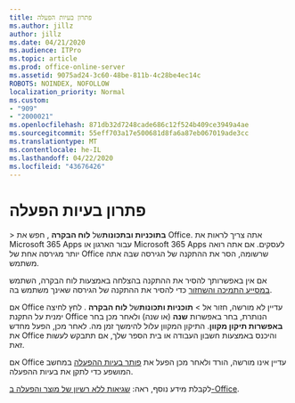 ```yaml
---
title: פתרון בעיות הפעלה
ms.author: jillz
author: jillz
ms.date: 04/21/2020
ms.audience: ITPro
ms.topic: article
ms.prod: office-online-server
ms.assetid: 9075ad24-3c60-48be-811b-4c28be4ec14c
ROBOTS: NOINDEX, NOFOLLOW
localization_priority: Normal
ms.custom:
- "909"
- "2000021"
ms.openlocfilehash: 871db32d7248cade686c12f524b409ce3949a4ae
ms.sourcegitcommit: 55eff703a17e500681d8fa6a87eb067019ade3cc
ms.translationtype: MT
ms.contentlocale: he-IL
ms.lasthandoff: 04/22/2020
ms.locfileid: "43676426"
---
```

# <a name="activation-troubleshooting"></a>פתרון בעיות הפעלה

\> **בתוכניות ובתכונות**של **לוח הבקרה** , חפש את Office. אתה צריך לראות את Microsoft 365 Apps עבור הארגון או Microsoft 365 Apps לעסקים. אם אתה רואה יותר מגירסה אחת של Office שרשומה, הסר את ההתקנה של הגירסה שבה אתה משתמש.
  
אם אין באפשרותך להסיר את ההתקנה בהצלחה באמצעות לוח הבקרה, השתמש [במסייע התמיכה והשחזור](https://aka.ms/SARA-OfficeUninstall-Alchemy) כדי להסיר את ההתקנה של הגירסה שאינך משתמש בה.
  
אם Office עדיין לא מורשה, חזור אל \> **תוכניות ותכונות**של **לוח הבקרה** . לחץ לחיצה ימנית על התקנת Office הנותרת, בחר באפשרות **שנה** (או שנה) ולאחר מכן בחר **באפשרות תיקון מקוון**. התיקון המקוון עלול להימשך זמן מה. לאחר מכן, הפעל מחדש את Office והיכנס באמצעות חשבון העבודה או בית הספר שלך, אם תתבקש לעשות זאת.
  
אם Office עדיין אינו מורשה, הורד ולאחר מכן הפעל את [פותר בעיות ההפעלה](https://aka.ms/SARA-OfficeActivation-Alchemy) במחשב המושפע כדי לתקן את בעיות ההפעלה.
  
לקבלת מידע נוסף, ראה: [שגיאות ללא רשיון של מוצר והפעלה ב-Office](https://support.office.com/article/0d23d3c0-c19c-4b2f-9845-5344fedc4380).

